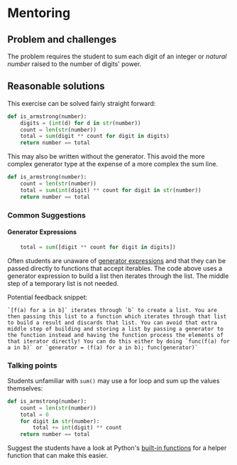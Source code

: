 # Mentoring

## Problem and challenges

The problem requires the student to sum each digit of an integer or _natural number_ raised to the number of digits' power.

## Reasonable solutions

This exercise can be solved fairly straight forward:

```python
def is_armstrong(number):
    digits = (int(d) for d in str(number))
    count = len(str(number))
    total = sum(digit ** count for digit in digits)
    return number == total
```

This may also be written without the generator.
This avoid the more complex generator type at the expense of a more complex the sum line.

```python
def is_armstrong(number):
    count = len(str(number))
    total = sum(int(digit) ** count for digit in str(number))
    return number == total
```

### Common Suggestions

#### Generator Expressions

```python
    total = sum([digit ** count for digit in digits])
```

Often students are unaware of [generator expressions](https://www.python.org/dev/peps/pep-0289/) and that they can be passed directly to functions that accept iterables.
The code above uses a generator expression to build a list then iterates through the list.
The middle step of a temporary list is not needed.

Potential feedback snippet:

```
`[f(a) for a in b]` iterates through `b` to create a list. You are then passing this list to a function which iterates through that list to build a result and discards that list. You can avoid that extra middle step of building and storing a list by passing a generator to the function instead and having the function process the elements of that iterator directly! You can do this either by doing `func(f(a) for a in b)` or `generator = (f(a) for a in b); func(generator)`
```

### Talking points

Students unfamiliar with `sum()` may use a for loop and sum up the values themselves:

```python
def is_armstrong(number):
    count = len(str(number))
    total = 0
    for digit in str(number):
        total += int(digit) ** count
    return number == total
```

Suggest the students have a look at Python's [built-in functions](https://docs.python.org/3/library/functions.html) for a helper function that can make this easier.
